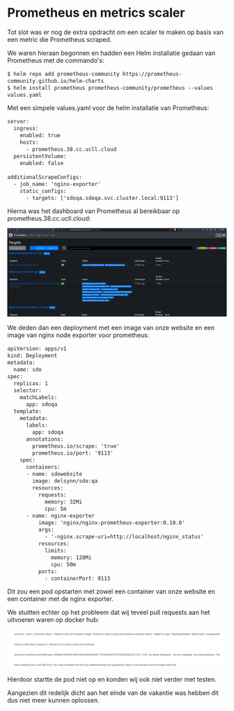 # Prometheus en metrics scaler

Tot slot was er nog de extra opdracht om een scaler te maken op basis van een metric die Prometheus scraped.

We waren hieraan begonnen en hadden een Helm installatie gedaan van Prometheus met de commando's:

```
$ helm repo add prometheus-community https://prometheus-community.github.io/helm-charts
$ helm install prometheus prometheus-community/prometheus --values values.yaml
```
Met een simpele values.yaml voor de helm installatie van Prometheus:

```
server:
  ingress:
    enabled: true
    hosts:
      - prometheus.38.cc.ucll.cloud
  persistentVolume:
    enabled: false

additionalScrapeConfigs:
  - job_name: 'nginx-exporter'
    static_configs:
      - targets: ['sdoqa.sdoqa.svc.cluster.local:9113']
```

Hierna was het dashboard van Prometheus al bereikbaar op prometheus.38.cc.ucll.cloud:

![Prometheus Dashboard](prometheusdashboard.png)

We deden dan een deployment met een image van onze website en een image van nginx node exporter voor prometheus:

```
apiVersion: apps/v1
kind: Deployment
metadata:
  name: sdo
spec:
  replicas: 1
  selector:
    matchLabels:
      app: sdoqa
  template:
    metadata:
      labels:
        app: sdoqa
      annotations:
        prometheus.io/scrape: 'true'
        prometheus.io/port: '9113'
    spec:
      containers:
      - name: sdowebsite
        image: delsynn/sdo:qa
        resources:
          requests:
            memory: 32Mi
            cpu: 5m
      - name: nginx-exporter
          image: 'nginx/nginx-prometheus-exporter:0.10.0'
          args:
            - '-nginx.scrape-uri=http://localhost/nginx_status'
          resources:
            limits:
              memory: 128Mi
              cpu: 50m
          ports:
            - containerPort: 9113
```
Dit zou een pod opstarten met zowel een container van onze website en een container met de nginx exporter.

We stuitten echter op het probleem dat wij teveel pull requests aan het uitvoeren waren op docker hub:

![Too many request](toomanyrequests.png)

Hierdoor startte de pod niet op en konden wij ook niet verder met testen.

Aangezien dit redelijk dicht aan het einde van de vakantie was hebben dit dus niet meer kunnen oplossen.

